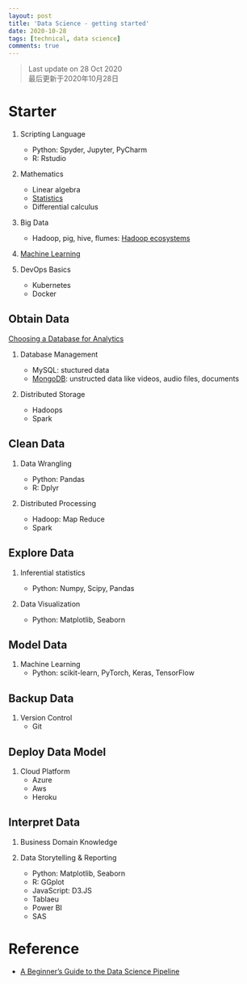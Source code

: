 ```yaml
---
layout: post
title: 'Data Science - getting started'
date: 2020-10-28
tags: [technical, data science]
comments: true
---
```

> Last update on 28 Oct 2020 <br> 最后更新于2020年10月28日

# Starter

1. Scripting Language
   - Python: Spyder, Jupyter, PyCharm
   - R: Rstudio

2. Mathematics 
   - Linear algebra
   - [Statistics](https://www.youtube.com/watch?v=tcusIOfI_GM)
   - Differential calculus

3. Big Data
   - Hadoop, pig, hive, flumes: [Hadoop ecosystems](https://www.youtube.com/watch?v=DCaiZq3aBSc)
   
4. [Machine Learning](https://lyner.me/2020-10-20-ml-overview/)

5. DevOps Basics 
   - Kubernetes
   - Docker


## Obtain Data

[Choosing a Database for Analytics](https://segment.com/blog/choosing-a-database-for-analytics/)


1. Database Management <br>
   - MySQL: stuctured data <br>
   - [MongoDB](https://www.youtube.com/watch?v=-56x56UppqQ): unstructed data like videos, audio files, documents

2. Distributed Storage <br>
   - Hadoops <br>
   - Spark

## Clean Data

1. Data Wrangling <br>
   - Python: Pandas <br>
   - R: Dplyr

2. Distributed Processing <br>
   - Hadoop: Map Reduce <br> 
   - Spark

## Explore Data

1. Inferential statistics <br>
   - Python: Numpy, Scipy, Pandas
   
2. Data Visualization <br>
   - Python: Matplotlib, Seaborn

## Model Data

1. Machine Learning <br>
   - Python: scikit-learn, PyTorch, Keras, TensorFlow  

## Backup Data

1. Version Control
   - Git
   
## Deploy Data Model

1. Cloud Platform
   - Azure
   - Aws
   - Heroku

## Interpret Data 

1. Business Domain Knowledge

2. Data Storytelling & Reporting <br>
   - Python: Matplotlib, Seaborn <br>
   - R: GGplot <br>
   - JavaScript: D3.JS <br>
   - Tablaeu <br>
   - Power BI
   - SAS

# Reference 

- [A Beginner’s Guide to the Data Science Pipeline](https://towardsdatascience.com/a-beginners-guide-to-the-data-science-pipeline-a4904b2d8ad3)
